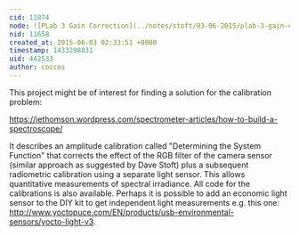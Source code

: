 ```yaml
---
cid: 11874
node: ![PLab 3 Gain Correction](../notes/stoft/03-06-2015/plab-3-gain-correction)
nid: 11658
created_at: 2015-06-03 02:33:51 +0000
timestamp: 1433298831
uid: 442533
author: coccos
---
```


This project might be of interest for finding a solution for the calibration problem:

https://jethomson.wordpress.com/spectrometer-articles/how-to-build-a-spectroscope/

It describes an amplitude calibration called "Determining the System Function" that corrects the effect of the RGB filter of the camera sensor (similar approach as suggested by Dave Stoft) plus a subsequent radiometric calibration using a separate light sensor. This allows quantitative measurements of spectral irradiance. All code for the calibrations is also available. 
Perhaps it is possible to add an economic light sensor to the DIY kit to get independent light measurements e.g. this one:
http://www.yoctopuce.com/EN/products/usb-environmental-sensors/yocto-light-v3.